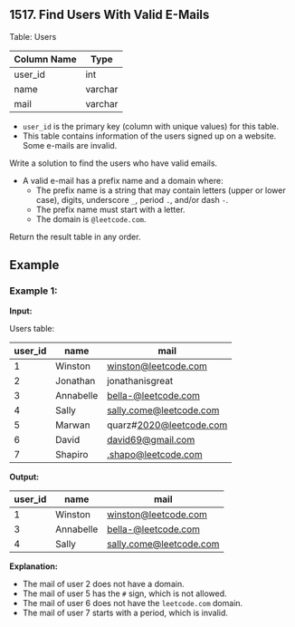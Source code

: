 ## 1517. Find Users With Valid E-Mails

Table: Users

| Column Name | Type    |
|-------------|---------|
| user_id     | int     |
| name        | varchar |
| mail        | varchar |

- `user_id` is the primary key (column with unique values) for this table.
- This table contains information of the users signed up on a website. Some e-mails are invalid.

Write a solution to find the users who have valid emails.

- A valid e-mail has a prefix name and a domain where:
    - The prefix name is a string that may contain letters (upper or lower case), digits, underscore `_`, period `.`, and/or dash `-`.
    - The prefix name must start with a letter.
    - The domain is `@leetcode.com`.

Return the result table in any order.

## Example

### Example 1:

**Input:**

Users table:

| user_id | name      | mail                    |
|---------|-----------|-------------------------|
| 1       | Winston   | winston@leetcode.com    |
| 2       | Jonathan  | jonathanisgreat         |
| 3       | Annabelle | bella-@leetcode.com     |
| 4       | Sally     | sally.come@leetcode.com |
| 5       | Marwan    | quarz#2020@leetcode.com |
| 6       | David     | david69@gmail.com       |
| 7       | Shapiro   | .shapo@leetcode.com     |

**Output:**

| user_id | name      | mail                    |
|---------|-----------|-------------------------|
| 1       | Winston   | winston@leetcode.com    |
| 3       | Annabelle | bella-@leetcode.com     |
| 4       | Sally     | sally.come@leetcode.com |

**Explanation:**

- The mail of user 2 does not have a domain.
- The mail of user 5 has the `#` sign, which is not allowed.
- The mail of user 6 does not have the `leetcode.com` domain.
- The mail of user 7 starts with a period, which is invalid.